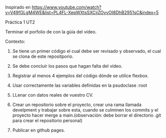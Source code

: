 Inspirado en https://www.youtube.com/watch?v=V49fGLgM4WE&list=PL4FL-XepWXtsSXCijZOvvOI8DhB2951sC&index=5 

Práctica 1 UT2 


Terminar el porfolio de con la gúia del vídeo.

Contexto:

1. Se tiene un primer código el cual debe ser revisado y observado, el cual se clona de este repositporio.

2. Se debe concluír los pasos que hagan falta del vídeo.

3. Registrar al menos 4 ejemplos del código dónde se utilice flexbox.

4. Usar correctamente las variables definidas en la psudoclase :root

5. LLenar con datos reales de vuestro CV.

6. Crear un repositorio sobre el proyecto, crear una rama llamada develpment y trabajar sobre esta, cuando se culminen los commits y el proyecto hacer merge a main.(observación: debe borrar el directorio .git para crear el repositorio personal)

7. Publicar en github pages.

